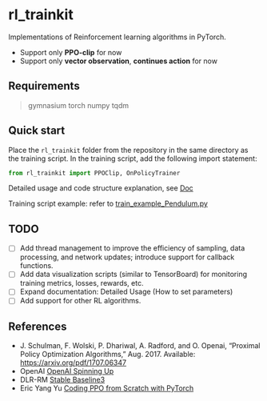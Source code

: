 # rl_trainkit

Implementations of Reinforcement learning algorithms in PyTorch.

- Support only **PPO-clip** for now
- Support only **vector observation**, **continues action** for now

## Requirements

> gymnasium torch numpy tqdm

## Quick start

Place the `rl_trainkit` folder from the repository in the same directory as the training script.
In the training script, add the following import statement:

```python
from rl_trainkit import PPOClip, OnPolicyTrainer
```
Detailed usage and code structure explanation, see [Doc](docs/Doc.md)

Training script example: refer to [train_example_Pendulum.py](train_example_Pendulum.py)

## TODO

- [ ] Add thread management to improve the efficiency of sampling, data processing, and network updates; introduce support for callback functions.
- [ ] Add data visualization scripts (similar to TensorBoard) for monitoring training metrics, losses, rewards, etc.
- [ ] Expand documentation: Detailed Usage (How to set parameters)
- [ ] Add support for other RL algorithms.

## References

- J. Schulman, F. Wolski, P. Dhariwal, A. Radford, and O. Openai, “Proximal Policy Optimization Algorithms,” Aug. 2017. Available: https://arxiv.org/pdf/1707.06347
‌
- OpenAI [OpenAI Spinning Up](https://spinningup.openai.com/en/latest/)
- DLR-RM [Stable Baseline3](https://stable-baselines3.readthedocs.io/en/master/guide/custom_policy.html)
- Eric Yang Yu [Coding PPO from Scratch with PyTorch](https://medium.com/@eyyu/coding-ppo-from-scratch-with-pytorch-part-1-4-613dfc1b14c8)